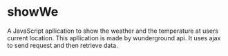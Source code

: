 # showWe
A JavaScript apllication to show the weather and the temperature at users current location.
This apllication is made by wunderground api. It uses ajax to send request and then retrieve data.

